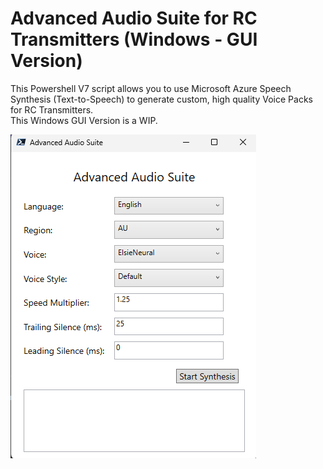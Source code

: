 # Advanced Audio Suite for RC Transmitters (Windows - GUI Version)
This Powershell V7 script allows you to use Microsoft Azure Speech Synthesis (Text-to-Speech) to generate custom, high quality Voice Packs for RC Transmitters.<br>
This Windows GUI Version is a WIP.  

![](docs/img/AAS.png)
